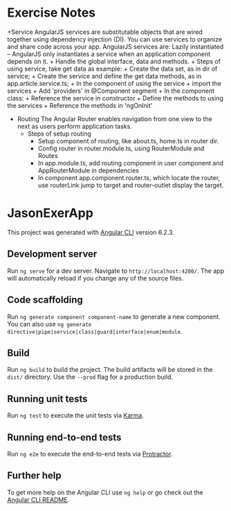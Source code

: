 # Exercise Notes
+Service 
    AngularJS services are substitutable objects that are wired together using dependency injection (DI). You can use services to organize and share code across your app. AngularJS services are: Lazily instantiated – AngularJS only instantiates a service when an application component depends on it.
    + Handle the global interface, data and methods.
    + Steps of using service, take get data as example:
    + Create the data set, as in dir of service;
    + Create the service and define the get data methods, as in app.article.service.ts;
    + In the component of using the service
        + import the services
        + Add 'providers' in @Component segment
        + In the component class:
            + Reference the service in constructor
            + Define the methods to using the services
            + Reference the methods in 'ngOnInit'
+ Routing
  The Angular Router enables navigation from one view to the next as users perform application tasks.
  + Steps of setup routing  
    + Setup component of routing, like about.ts, home.ts in router dir.
    + Config router in router.module.ts, using RouterModule and Routes
    + In app.module.ts, add routing component in user component and AppRouterModule in dependencies
    + In component app.component.router.ts, which locate the router, use routerLink jump to target and router-outlet display the target. 

# JasonExerApp

This project was generated with [Angular CLI](https://github.com/angular/angular-cli) version 6.2.3.

## Development server

Run `ng serve` for a dev server. Navigate to `http://localhost:4200/`. The app will automatically reload if you change any of the source files.

## Code scaffolding

Run `ng generate component component-name` to generate a new component. You can also use `ng generate directive|pipe|service|class|guard|interface|enum|module`.

## Build

Run `ng build` to build the project. The build artifacts will be stored in the `dist/` directory. Use the `--prod` flag for a production build.

## Running unit tests

Run `ng test` to execute the unit tests via [Karma](https://karma-runner.github.io).

## Running end-to-end tests

Run `ng e2e` to execute the end-to-end tests via [Protractor](http://www.protractortest.org/).

## Further help

To get more help on the Angular CLI use `ng help` or go check out the [Angular CLI README](https://github.com/angular/angular-cli/blob/master/README.md).
